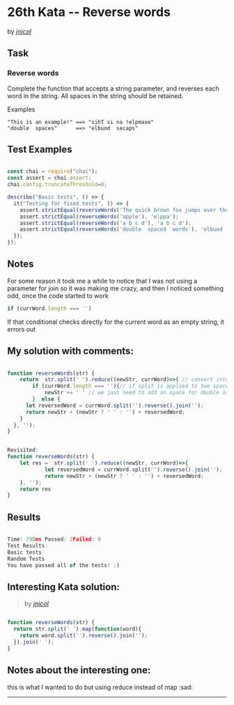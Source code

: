 # 26th Kata -- Reverse words






by *[jnicol](https://www.codewars.com/users/jnicol)*


## Task

### Reverse words


Complete the function that accepts a string parameter, and reverses each word in the string. All spaces in the string should be retained.

Examples
```
"This is an example!" ==> "sihT si na !elpmaxe"
"double  spaces"      ==> "elbuod  secaps"
```


## Test Examples

```js

const chai = require("chai");
const assert = chai.assert;
chai.config.truncateThreshold=0;

describe("Basic tests", () => {
  it("Testing for fixed tests", () => {
    assert.strictEqual(reverseWords('The quick brown fox jumps over the lazy dog.'), 'ehT kciuq nworb xof spmuj revo eht yzal .god');
    assert.strictEqual(reverseWords('apple'), 'elppa');
    assert.strictEqual(reverseWords('a b c d'), 'a b c d');
    assert.strictEqual(reverseWords('double  spaced  words'), 'elbuod  decaps  sdrow');
  });
});

```


## Notes

For some reason it took me a while to notice that I was not using a parameter for join so it was making me crazy, and then I noticed something odd, once the code started to work

``` js
if (currWord.length === '')
```
If that conditional checks directly for the current word as an empty string, it errors out

## My solution with comments:

```js

function reverseWords(str) {
    return  str.split(' ').reduce((newStr, currWord)=>{ // convert into array to iterate over it
        if (currWord.length === ''){// if split is applied to two spaces it returns '' empty string it is not clear
            newStr += ' ' // we just need to add an space for double as we will add it later
        }  else {
      let reversedWord = currWord.split('').reverse().join('');
      return newStr + (newStr ? ' ' : '') + reversedWord;
    }
  }, '');
}


Revisited:
function reverseWords(str) {
    let res =  str.split(' ').reduce((newStr, currWord)=>{
            let reversedWord = currWord.split('').reverse().join('');
            return newStr + (newStr ? ' ' : '') + reversedWord;
    }, '');
    return res
}
```


## Results

```js

Time: 798ms Passed: 2Failed: 0
Test Results:
Basic tests
Random Tests
You have passed all of the tests! :)
```

## Interesting Kata solution:
> by *[jnicol](https://www.codewars.com/users/jnicol)*

```js

function reverseWords(str) {
  return str.split(' ').map(function(word){
    return word.split('').reverse().join('');
  }).join(' ');
}

```

## Notes about the interesting one:

this is what I wanted to do but using reduce instead of map :sad:


---